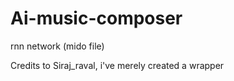 # Ai-music-composer
rnn network (mido file)

Credits to Siraj_raval, i've merely created a wrapper 
